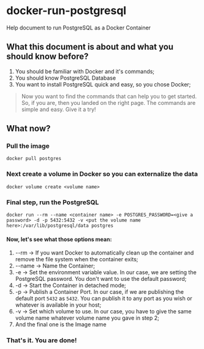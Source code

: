 # docker-run-postgresql
Help document to run PostgreSQL as a Docker Container

## What this document is about and what you should know before?
1. You should be familiar with Docker and it's commands;
2. You should know PostgreSQL Database
3. You want to install PostgreSQL quick and easy, so you chose Docker;
> Now you want to find the commands that can help you to get started. So, if you are, then you landed on the right page. The commands are simple and easy. Give it a try!

## What now?
### Pull the image
```
docker pull postgres
```

### Next create a volume in Docker so you can externalize the data
```
docker volume create <volume name>
```

### Final step, run the PostgreSQL
```
docker run --rm --name <container name> -e POSTGRES_PASSWORD=<give a password> -d -p 5432:5432 -v <put the volume name here>:/var/lib/postgresql/data postgres
```
#### Now, let's see what those options mean:
1. --rm -> If you want Docker to automatically clean up the container and remove the file system when the container exits;
2. --name -> Name the Container;
3. -e -> Set the environment variable value. In our case, we are setting the PostgreSQL password. You don't want to use the default password;
4. -d -> Start the Container in detached mode;
5. -p -> Publish a Container Port. In our case, if we are publishing the default port `5432` as `5432`. You can publish it to any port as you wish or whatever is available in your host;
6. -v -> Set which volume to use. In our case, you have to give the same volume name whatever volume name you gave in step 2;
7. And the final one is the Image name

### That's it. You are done!
